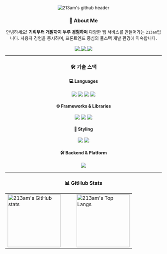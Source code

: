 <!-- 📌 이름 배너 -->
<p align="center">
  <img src="https://capsule-render.vercel.app/api?type=waving&color=gradient&height=250&section=header&text=213am's%20GitHub&fontSize=70&textColor=ffffff&animation=fadeIn" alt="213am's github header" />
</p>

<!-- 👋 자기소개 -->
<h3 align="center">👋 About Me</h3>
<p align="center">
  안녕하세요! <b>기획부터 개발까지 두루 경험하며</b> 다양한 웹 서비스를 만들어가는 <code>213am</code>입니다.  
  사용자 경험을 중시하며, 프론트엔드 중심의 풀스택 개발 환경에 익숙합니다.  
</p>

<!-- 🔗 링크 버튼 -->
<p align="center">
  <a href="https://typical-crowd-69f.notion.site/1a3148c3fe7580598b8cc9da6f6792a3" target="_blank">
    <img src="https://img.shields.io/badge/Notion-000000?style=for-the-badge&logo=notion&logoColor=white" style="vertical-align: middle;" />
  </a>
  <a href="mailto:dev.213am@gmail.com">
    <img src="https://img.shields.io/badge/email-D14836?style=for-the-badge&logo=gmail&logoColor=white" style="vertical-align: middle;" />
  </a>
  <a href="https://github.com/213am">
    <img src="https://img.shields.io/badge/github-181717?style=for-the-badge&logo=github&logoColor=white" style="vertical-align: middle;" />
  </a>
</p>


---

<!-- 🚀 기술 스택 -->
<h3 align="center">🛠 기술 스택</h3>

<!-- 💻 언어 -->
<h4 align="center">💻 Languages</h4>
<p align="center">
  <img src="https://img.shields.io/badge/html5-E34F26.svg?style=for-the-badge&logo=html5&logoColor=white" />
  <img src="https://img.shields.io/badge/css3-1572B6.svg?style=for-the-badge&logo=css3&logoColor=white" />
  <img src="https://img.shields.io/badge/javascript-F7DF1E.svg?style=for-the-badge&logo=javascript&logoColor=20232a" />
  <img src="https://img.shields.io/badge/TypeScript-3178C6?style=for-the-badge&logo=typescript&logoColor=white" />
</p>

<!-- ⚙️ 프레임워크 & 라이브러리 -->
<h4 align="center">⚙️ Frameworks & Libraries</h4>
<p align="center">
  <img src="https://img.shields.io/badge/react-20232a.svg?style=for-the-badge&logo=react&logoColor=61DAFB" />
  <img src="https://img.shields.io/badge/React_Native-20232A?style=for-the-badge&logo=react&logoColor=61DAFB" />
  <img src="https://img.shields.io/badge/Next.js-000000?style=for-the-badge&logo=nextdotjs&logoColor=white" />
</p>

<!-- 🎨 스타일링 -->
<h4 align="center">🎨 Styling</h4>
<p align="center">
  <img src="https://img.shields.io/badge/styled--components-DB7093?style=for-the-badge&logo=styled-components&logoColor=ffd35b" />
  <img src="https://img.shields.io/badge/tailwindcss-1daabb.svg?style=for-the-badge&logo=tailwind-css&logoColor=white" />
</p>

<!-- 🛠 백엔드 & 플랫폼 -->
<h4 align="center">🛠 Backend & Platform</h4>
<p align="center">
  <img src="https://img.shields.io/badge/Supabase-3ECF8E?style=for-the-badge&logo=supabase&logoColor=white" />
</p>

---

<!-- 📊 GitHub Stats -->
<h3 align="center">📊 GitHub Stats</h3>
<table align="center">
  <tr>
    <td>
      <a href="https://github.com/anuraghazra/github-readme-stats">
        <img src="https://github-readme-stats.vercel.app/api?username=213am&count_private=true&show_icons=true&locale=kr&hide=contribs,stars&card_width=400" alt="213am's GitHub stats" height="170" />
      </a>
    </td>
    <td width="20"></td>
    <td>
      <a href="https://github.com/anuraghazra/github-readme-stats">
        <img src="https://github-readme-stats.vercel.app/api/top-langs/?username=213am&hide=python&layout=compact&card_width=300" alt="213am's Top Langs" height="170" />
      </a>
    </td>
  </tr>
</table>
